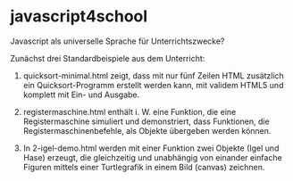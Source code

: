 javascript4school
=================

Javascript als universelle Sprache für Unterrichtszwecke?

Zunächst drei Standardbeispiele aus dem Unterricht:

1. quicksort-minimal.html zeigt, dass mit nur fünf Zeilen HTML zusätzlich ein Quicksort-Programm erstellt werden kann, mit validem HTML5 und komplett mit Ein- und Ausgabe.

2. registermaschine.html enthält i. W. eine Funktion, die eine Registermaschine simuliert und demonstriert, dass Funktionen, die Registermaschinenbefehle, als Objekte übergeben werden können.

3. In 2-igel-demo.html werden mit einer Funktion zwei Objekte (Igel und Hase) erzeugt, die gleichzeitig und unabhängig von einander einfache Figuren mittels einer Turtlegrafik in einem Bild (canvas) zeichnen. 
